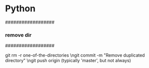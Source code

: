 # Python


##################
### remove dir ###
##################

git rm -r one-of-the-directories
\ngit commit -m "Remove duplicated directory"
\ngit push origin <your-git-branch> (typically 'master', but not always)

